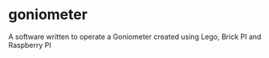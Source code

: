 # goniometer
A software written to operate a Goniometer created using Lego, Brick PI and Raspberry PI
